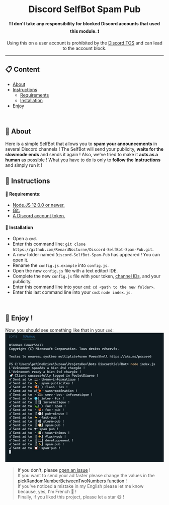 <h1 align="center">Discord SelfBot Spam Pub</h1>

<p align="center"><strong>❗ I don't take any responsibility for blocked Discord accounts that used this module. ❗</strong></p>

<p align="center">Using this on a user account is prohibited by the <a href="https://discord.com/terms">Discord TOS</a> and can lead to the account block.</p>
<hr>

## 📋 Content
* [About](#about)
* [Instructions](#instructions)
    * [Requirements](#requirements)
    * [Installation](#installation)
* [Enjoy](#enjoy)
<br>

## 📰 About <a name="about"></a>
Here is a simple SelfBot that allows you to **spam your announcements** in several Discord channels ! The SelfBot will send your publicity, **waits for the slowmode ends** and sends it again ! Also, we've tried to make it **acts as a human** as possible ! 
What you have to do is only to **follow the [Instructions](#instructions)** and simply run it !
<br>

## 📜 Instructions  <a name ="instructions">
#### 🔑 Requirements: <a name="requirements"></a>
* [Node.JS 12.0.0 or newer.](https://nodejs.org/en/download/)
* [Git.](https://git-scm.com/downloads)
* [A Discord account token.](https://github.com/Tyrrrz/DiscordChatExporter/issues/76#issuecomment-410067054)

#### 🔨 Installation <a name="installation">
* Open a `cmd`.
* Enter this command line: `git clone https://github.com/RenardNocturne/Discord-SelfBot-Spam-Pub.git`.
* A new folder named `Discord-SelfBot-Spam-Pub` has appeared ! You can open it.
* Rename the `config.js.example` into `config.js`.
* Open the new `config.js` file with a text editor/ IDE.
* Complete the new `config.js` file with your token, [channel IDs](https://www.remote.tools/remote-work/how-to-find-discord-id), and your publicity. 
* Enter this command line into your `cmd`: `cd <path to the new folder>`.
* Enter this last command line into your `cmd`: `node index.js`.
<br>

## 🎉 Enjoy ! <a name="enjoy">
Now, you should see something like that in your `cmd`:
![Result Image](https://github.com/RenardNocturne/Discord-SelfBot-Spam-Pub/blob/master/Images/Result.jpg?raw=true)

> If you don't, please [open an issue](https://github.com/RenardNocturne/Discord-SelfBot-Spam-Pub/issues) !<br>
> If you want to send your ad faster please change the values in the [pickRandomNumberBetweenTwoNumbers function](https://github.com/RenardNocturne/Discord-SelfBot-Spam-Pub/blob/master/Events/Ads/spamAds.js) !<br>
> If you've noticed a mistake in my English please let me know because, yes, I'm French 👋 !<br>
> Finally, if you liked this project, please let a star 😋 !